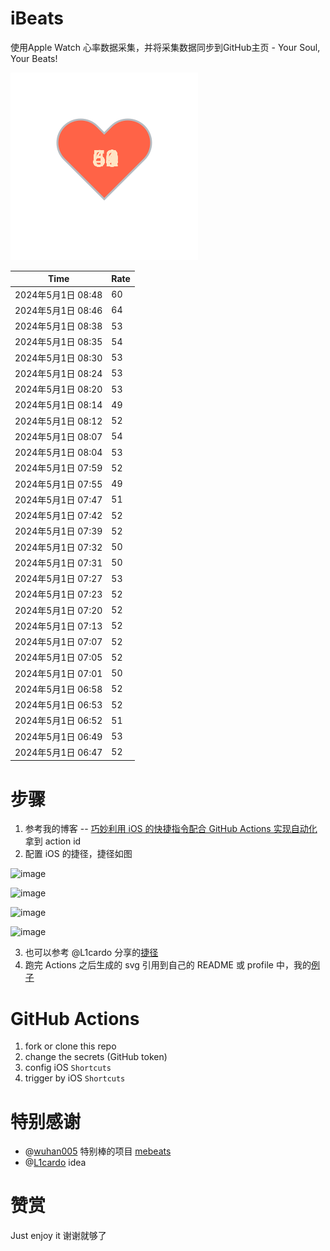 # iBeats
使用Apple Watch 心率数据采集，并将采集数据同步到GitHub主页 - Your Soul, Your Beats!

![](./files/heart.svg)

<!--START_SECTION:my_heart_rate-->
| Time | Rate | 
 | ---- | ---- | 
| 2024年5月1日 08:48 | 60 |
| 2024年5月1日 08:46 | 64 |
| 2024年5月1日 08:38 | 53 |
| 2024年5月1日 08:35 | 54 |
| 2024年5月1日 08:30 | 53 |
| 2024年5月1日 08:24 | 53 |
| 2024年5月1日 08:20 | 53 |
| 2024年5月1日 08:14 | 49 |
| 2024年5月1日 08:12 | 52 |
| 2024年5月1日 08:07 | 54 |
| 2024年5月1日 08:04 | 53 |
| 2024年5月1日 07:59 | 52 |
| 2024年5月1日 07:55 | 49 |
| 2024年5月1日 07:47 | 51 |
| 2024年5月1日 07:42 | 52 |
| 2024年5月1日 07:39 | 52 |
| 2024年5月1日 07:32 | 50 |
| 2024年5月1日 07:31 | 50 |
| 2024年5月1日 07:27 | 53 |
| 2024年5月1日 07:23 | 52 |
| 2024年5月1日 07:20 | 52 |
| 2024年5月1日 07:13 | 52 |
| 2024年5月1日 07:07 | 52 |
| 2024年5月1日 07:05 | 52 |
| 2024年5月1日 07:01 | 50 |
| 2024年5月1日 06:58 | 52 |
| 2024年5月1日 06:53 | 52 |
| 2024年5月1日 06:52 | 51 |
| 2024年5月1日 06:49 | 53 |
| 2024年5月1日 06:47 | 52 |

<!--END_SECTION:my_heart_rate-->

# 步骤
1. 参考我的博客 -- [巧妙利用 iOS 的快捷指令配合 GitHub Actions 实现自动化](https://github.com/yihong0618/gitblog/issues/198) 拿到 action id
2. 配置 iOS 的捷径，捷径如图

![image](https://user-images.githubusercontent.com/15976103/122154218-0db0b480-ce97-11eb-93bb-5aec07c558dc.png)

![image](https://user-images.githubusercontent.com/15976103/122154236-186b4980-ce97-11eb-8e4b-70551a0391ae.png)

![image](https://user-images.githubusercontent.com/15976103/122154268-2d47dd00-ce97-11eb-902e-3acf292265a9.png)

![image](https://user-images.githubusercontent.com/15976103/122174055-fa144680-ceb4-11eb-9be2-3eb83cd516f7.png)

3. 也可以参考 @L1cardo 分享的[捷径](https://www.icloud.com/shortcuts/6ab6047b459c41ad822ad6b94b1c03d4)
4. 跑完 Actions 之后生成的 svg 引用到自己的 README 或 profile 中，我的[例子](https://github.com/yihong0618) 

# GitHub Actions

1. fork or clone this repo
2. change the secrets (GitHub token)
3. config iOS `Shortcuts` 
4. trigger by iOS `Shortcuts`

# 特别感谢
- @[wuhan005](https://github.com/wuhan005) 特别棒的项目 [mebeats](https://github.com/wuhan005/mebeats)
- @[L1cardo](https://github.com/L1cardo) idea

# 赞赏
Just enjoy it
谢谢就够了
